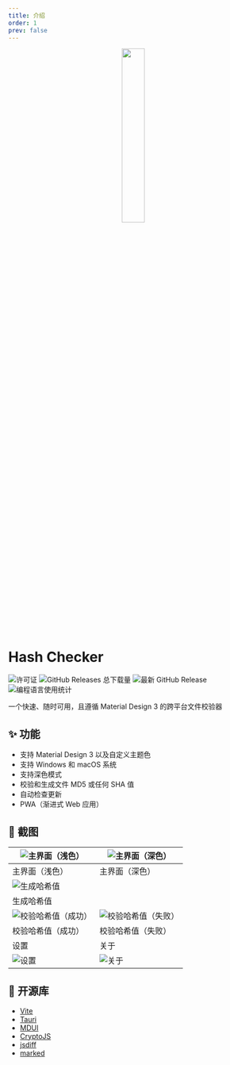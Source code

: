 ```yaml
---
title: 介绍
order: 1
prev: false
---
```


<p align="center">
    <img src="https://cdn.jsdelivr.net/gh/Super12138/Hash-Checker@fd35e8a/build/appicon.svg" width="30%">
</p>

# Hash Checker
![许可证](https://img.shields.io/github/license/Super12138/Hash-Checker?style=flat-square)
![GitHub Releases 总下载量](https://img.shields.io/github/downloads/Super12138/Hash-Checker/total?style=flat-square)
![最新 GitHub Release](https://img.shields.io/github/v/release/Super12138/Hash-Checker?style=flat-square)
![编程语言使用统计](https://img.shields.io/github/languages/count/Super12138/Hash-Checker?style=flat-square)

一个快速、随时可用，且遵循 Material Design 3 的跨平台文件校验器
<br>

## ✨ 功能
- 支持 Material Design 3 以及自定义主题色
- 支持 Windows 和 macOS 系统
- 支持深色模式
- 校验和生成文件 MD5 或任何 SHA 值
- 自动检查更新
- PWA（渐进式 Web 应用）

## 📸 截图
| ![主界面（浅色）](https://s2.loli.net/2024/10/25/rF6tqainNAcDvIk.png) | ![主界面（深色）](https://s2.loli.net/2024/10/25/uNl58FGETgfKUXm.png) |
| --- | --- |
|主界面（浅色）| 主界面（深色）|
|![生成哈希值](https://s2.loli.net/2024/10/25/PGMvEINligBXVU7.png) |
| 生成哈希值 |
|![校验哈希值（成功）](https://s2.loli.net/2024/10/25/JuqDTbxnCzNdojp.png) | ![校验哈希值（失败）](https://s2.loli.net/2024/10/25/wdT24e6V8XHBIvc.png) |
|校验哈希值（成功）| 校验哈希值（失败）|
| 设置 | 关于 |
| ![设置](https://s2.loli.net/2024/10/25/vsPNTWAnEIakq1z.png) | ![关于](https://s2.loli.net/2024/10/25/aXfqTlFtBnevDrQ.png) |

## 🚀 开源库
- [Vite](https://github.com/vitejs/vite)
- [Tauri](https://github.com/tauri-apps/tauri)
- [MDUI](https://github.com/zdhxiong/mdui)
- [CryptoJS](https://github.com/brix/crypto-js)
- [jsdiff](https://github.com/kpdecker/jsdiff)
- [marked](https://github.com/markedjs/marked)